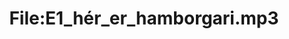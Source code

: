 ---
title: File:E1_hér_er_hamborgari.mp3
recording of: hér er hamborgari
reading speed: slow
speaker: E
license: CC0
---